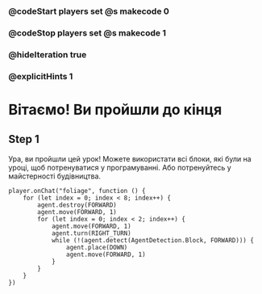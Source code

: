 ### @codeStart players set @s makecode 0
### @codeStop players set @s makecode 1

### @hideIteration true 
### @explicitHints 1


# Вітаємо! Ви пройшли до кінця

## Step 1
Ура, ви пройшли цей урок! Можете використати всі блоки, які були на уроці, щоб потренуватися у програмуванні. Або потренуйтесь у майстерності будівництва.


```ghost
player.onChat("foliage", function () {
    for (let index = 0; index < 8; index++) {
        agent.destroy(FORWARD)
        agent.move(FORWARD, 1)
        for (let index = 0; index < 2; index++) {
            agent.move(FORWARD, 1)
            agent.turn(RIGHT_TURN)
            while (!(agent.detect(AgentDetection.Block, FORWARD))) {
                agent.place(DOWN)
                agent.move(FORWARD, 1)
            }
        }
    }
})
``` 
